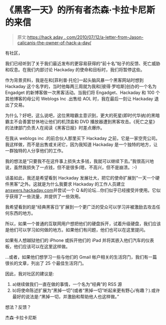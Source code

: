 # 《黑客一天》的所有者杰森·卡拉卡尼斯的来信

> 原文:[https://hack aday . com/2010/07/12/a-letter-from-Jason-calicanis-the-owner-of-hack-a-day/](https://hackaday.com/2010/07/12/a-letter-from-jason-calicanis-the-owner-of-hack-a-day/)

有社区，

我们已经听到了关于我们最近发布的更容易获得的“前十名”帖子的反馈、死亡威胁和叹息。在我们内部讨论 Hackaday 的使命和目标时，我们将暂停这些。

作为背景资料，我是在和[菲利普·托伦]一起头脑风暴一个黑客网站时想到 Hackaday 这个名字的，当时他每两三周就为我和[彼得·罗哈斯]创办的一个名为 Engadget 的新博客做一次黑客活动。当我们将 Engadget、Hackaday 和 100 个其他博客的母公司 Weblogs Inc .出售给 AOL 时，我在最后一刻让 Hackaday 退出了交易。

为什么？好吧，这么说吧，这位黑暗霸主意识到，更大的死星(即时代华纳)的黑暗霸主不会善罢甘休地让他们的机顶盒和 DVD 播放器遭到黑客攻击。《死亡之星》的法律部门负责人在阅读《黑客日报》时差点爆炸。

在我从 weblogs inc .的前合伙人那里买下 Hackaday 之前，它是一家空壳公司。我这样做，而不是出售或关闭它，因为我知道 Hackaday 是一个独特的地方，让一群独特的人分享他们的工作。

我的想法是“只要我不在这件事上损失太多钱，我就可以继续下去。”我很高兴地说，虽然我损失了一点钱，但不是很多(嗯，不高兴，但不是崩溃。:-)

话虽如此，我还是希望看到 Hackaday 发展壮大，把它的使命扩展到“一天一个硬件黑客”之外。这就是为什么我要求 Hackaday 的工作人员建立[answers.hackaday.com](http://answers.hackaday.com/)并尝试一个 Q &的论坛…你们似乎已经接受并使用。它似乎获得了一些流量，并提供了一些效用。

我希望看到的是“经典黑客日”扩展到一个更广泛的受众可以学习并被激励去攻击任何东西的地方。

所以，如果一个普通的互联网用户想把他们的硬盘拆开，试着升级硬盘，我们应该是他们可以学习如何做的地方。如果他们有问题，他们也可以在这里提问。

如果有人想越狱他们的 iPhone 或拆开他们的 iPad 并将其嵌入他们汽车的仪表板，他们应该可以在这里这样做。

…或者，如果他们想学习一些与他们的 Gmail 帐户相关的生活窍门，我们有一篇很长的文章，列出了 25 个最佳生活窍门。

因此，我对社区的建议是:

1.  a)继续做我们一直在做的事情，一个名为“经典”的 RSS 源
2.  b)将使命陈述扩展为“黑掉一切”(或者“黑掉一切”听起来更有野心/有趣？).或许最好的说法是:“黑掉一切，并激励和帮助他人也这样做。”

想法？反馈？

杰森·卡拉卡尼斯